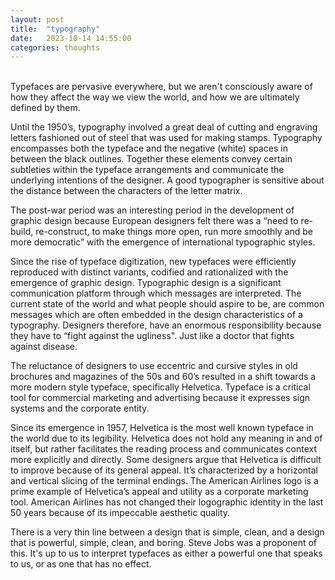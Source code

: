 ```yaml
---
layout: post
title:  "typography"
date:   2023-10-14 14:55:00
categories: thoughts
---
```

<br />
Typefaces are pervasive everywhere, but we aren't consciously aware of how they affect the way we view the world, and how we are ultimately defined by them.

Until the 1950’s, typography involved a great deal of cutting and engraving letters fashioned out of steel that was used for making stamps. Typography encompasses both the typeface and the negative (white) spaces in between the black outlines. Together these elements convey certain subtleties within the typeface arrangements and communicate the underlying intentions of the designer. A good typographer is sensitive about the distance between the characters of the letter matrix. 

The post-war period was an interesting period in the development of graphic design because European designers felt there was a “need to re-build, re-construct, to make things more open, run more smoothly and be more democratic” with the emergence of international typographic styles. 

Since the rise of typeface digitization, new typefaces were efficiently reproduced with distinct variants, codified and rationalized with the emergence of graphic design. Typographic design is a significant communication platform through which messages are interpreted. The current state of the world and what people should aspire to be, are common messages which are often embedded in the design characteristics of a typography. Designers therefore, have an enormous responsibility because they have to “fight against the ugliness". Just like a doctor that fights against disease. 

The reluctance of designers to use eccentric and cursive styles in old brochures and magazines of the 50s and 60’s resulted in a shift towards a more modern style typeface, specifically Helvetica. Typeface is a critical tool for commercial marketing and advertising because it expresses sign systems and the corporate entity.

Since its emergence in 1957, Helvetica is the most well known typeface in the world due to its legibility. Helvetica does not hold any meaning in and of itself, but rather facilitates the reading process and communicates context more explicitly and directly. Some designers argue that Helvetica is difficult to improve because of its general appeal. It’s characterized by a horizontal and vertical slicing of the terminal endings. The American Airlines logo is a prime example of Helvetica’s appeal and utility as a corporate marketing tool. American Airlines has not changed their logographic identity in the last 50 years because of its impeccable aesthetic quality.

There is a very thin line between a design that is simple, clean, and a design that is powerful, simple, clean, and boring. Steve Jobs was a proponent of this. It's up to us to interpret typefaces as either a powerful one that speaks to us, or as one that has no effect.